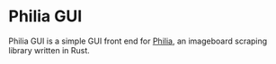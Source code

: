 # Philia GUI
Philia GUI is a simple GUI front end for [Philia](https://github.com/MaximumOverflow/philia), an imageboard scraping library written in Rust.